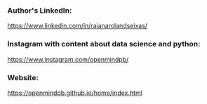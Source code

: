 ### Author's LinkedIn:
https://www.linkedin.com/in/raianarolandseixas/
### Instagram with content about data science and python:
https://www.instagram.com/openmindpb/
### Website:
https://openmindpb.github.io/home/index.html

